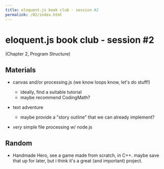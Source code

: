 ```yaml
---
title: eloquent.js book club - session #2
permalink: /02/index.html
---
```


# eloquent.js book club - session #2

(Chapter 2, Program Structure)

## Materials

- canvas and/or processing.js
    (we know loops know, let's do stuff!)

    - ideally, find a suitable tutorial
    - maybe recommend CodingMath?
- text adventure
    - maybe provide a "story outline" that we can already implement?
- *very* simple file processing w/ node.js

## Random

- Handmade Hero, see a game made from scratch, in C++.  maybe save that
    up for later, but i think it's a great (and important) project.
